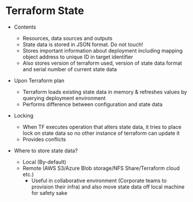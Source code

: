 # Terraform State
- Contents
    - Resources, data sources and outputs
    - State data is stored in JSON format. Do not touch!
    - Stores important information about deployment including mapping object address to unique ID in target identifier
    - Also stores version of terraform used, version of state data format and serial number of current state data

- Upon Terraform plan
    - Terraform loads existing state data in memory & refreshes values by querying deployment environment
    - Performs difference between configuration and state data

- Locking
    - When TF executes operation that alters state data, it tries to place lock on state data so no other instance of terraform can update it
    - Provides conflicts

- Where to store state data?
    - Local (By-default)
    - Remote (AWS S3/Azure Blob storage/NFS Share/Terraform cloud etc.)
        - Useful in collaborative environment (Corporate teams to provision their infra) and also move state data off local machine for safety sake